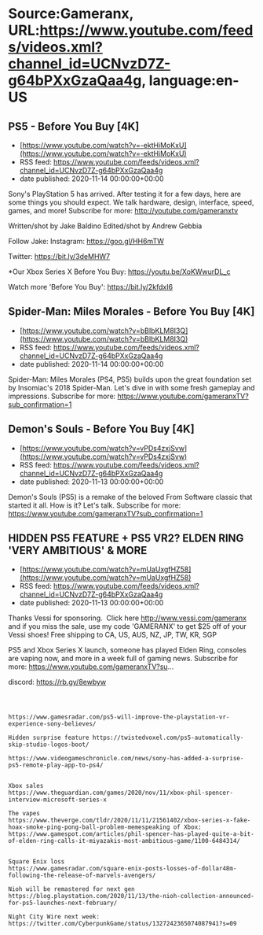 # Source:Gameranx, URL:https://www.youtube.com/feeds/videos.xml?channel_id=UCNvzD7Z-g64bPXxGzaQaa4g, language:en-US

## PS5 - Before You Buy [4K]
 - [https://www.youtube.com/watch?v=-ektHiMoKxU](https://www.youtube.com/watch?v=-ektHiMoKxU)
 - RSS feed: https://www.youtube.com/feeds/videos.xml?channel_id=UCNvzD7Z-g64bPXxGzaQaa4g
 - date published: 2020-11-14 00:00:00+00:00

Sony's PlayStation 5 has arrived. After testing it for a few days, here are some things you should expect. We talk hardware, design, interface, speed, games, and more!
Subscribe for more: http://youtube.com/gameranxtv 

Written/shot by Jake Baldino
Edited/shot by Andrew Gebbia

Follow Jake: 
Instagram: https://goo.gl/HH6mTW

Twitter: https://bit.ly/3deMHW7


*Our Xbox Series X Before You Buy: https://youtu.be/XoKWwurDL_c

Watch more 'Before You Buy': https://bit.ly/2kfdxI6

## Spider-Man: Miles Morales - Before You Buy [4K]
 - [https://www.youtube.com/watch?v=bBIbKLM8I3Q](https://www.youtube.com/watch?v=bBIbKLM8I3Q)
 - RSS feed: https://www.youtube.com/feeds/videos.xml?channel_id=UCNvzD7Z-g64bPXxGzaQaa4g
 - date published: 2020-11-14 00:00:00+00:00

Spider-Man: Miles Morales (PS4, PS5) builds upon the great foundation set by Insomiac's 2018 Spider-Man. Let's dive in with some fresh gameplay and impressions.
Subscribe for more: https://www.youtube.com/gameranxTV?sub_confirmation=1

## Demon's Souls - Before You Buy [4K]
 - [https://www.youtube.com/watch?v=vPDs4zxjSvw](https://www.youtube.com/watch?v=vPDs4zxjSvw)
 - RSS feed: https://www.youtube.com/feeds/videos.xml?channel_id=UCNvzD7Z-g64bPXxGzaQaa4g
 - date published: 2020-11-13 00:00:00+00:00

Demon's Souls (PS5) is a remake of the beloved From Software classic that started it all. How is it? Let's talk.
Subscribe for more: https://www.youtube.com/gameranxTV?sub_confirmation=1

## HIDDEN PS5 FEATURE + PS5 VR2? ELDEN RING 'VERY AMBITIOUS' & MORE
 - [https://www.youtube.com/watch?v=mUaUxgfHZ58](https://www.youtube.com/watch?v=mUaUxgfHZ58)
 - RSS feed: https://www.youtube.com/feeds/videos.xml?channel_id=UCNvzD7Z-g64bPXxGzaQaa4g
 - date published: 2020-11-13 00:00:00+00:00

Thanks Vessi for sponsoring.  Click here http://www.vessi.com/gameranx and if you miss the sale, use my code 'GAMERANX' to get $25 off of your Vessi shoes! Free shipping to CA, US, AUS, NZ, JP, TW, KR, SGP  

PS5 and Xbox Series X launch, someone has played Elden Ring, consoles are vaping now, and more in a week full of gaming news.
Subscribe for more: https://www.youtube.com/gameranxTV?su...

discord: https://rb.gy/8ewbyw                                           



 ~~~~STORIES~~~~



https://www.gamesradar.com/ps5-will-improve-the-playstation-vr-experience-sony-believes/

Hidden surprise feature https://twistedvoxel.com/ps5-automatically-skip-studio-logos-boot/

https://www.videogameschronicle.com/news/sony-has-added-a-surprise-ps5-remote-play-app-to-ps4/


Xbox sales
https://www.theguardian.com/games/2020/nov/11/xbox-phil-spencer-interview-microsoft-series-x

The vapes
https://www.theverge.com/tldr/2020/11/11/21561402/xbox-series-x-fake-hoax-smoke-ping-pong-ball-problem-memespeaking of Xbox: https://www.gamespot.com/articles/phil-spencer-has-played-quite-a-bit-of-elden-ring-calls-it-miyazakis-most-ambitious-game/1100-6484314/


Square Enix loss
https://www.gamesradar.com/square-enix-posts-losses-of-dollar48m-following-the-release-of-marvels-avengers/

Nioh will be remastered for next gen
https://blog.playstation.com/2020/11/13/the-nioh-collection-announced-for-ps5-launches-next-february/

Night City Wire next week:
https://twitter.com/CyberpunkGame/status/1327242365074087941?s=09

